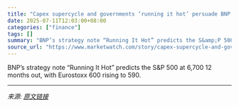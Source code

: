 ```yaml
---
title: "Capex supercycle and governments ‘running it hot’ persuade BNP strategists to boost target prices for S&P 500 and Eurostoxx 600"
date: 2025-07-11T12:03:00+08:00
categories: ["finance"]
tags: []
summary: "BNP’s strategy note “Running It Hot” predicts the S&amp;P 500 at 6,700 12 months out, with Eurostoxx 600 rising to 590."
source_url: "https://www.marketwatch.com/story/capex-supercycle-and-governments-running-it-hotpersuade-bnp-strategists-to-boost-target-prices-for-s-p-500-and-eurostoxx-600-d09ff182?mod=mw_rss_topstories"
---
```


BNP’s strategy note “Running It Hot” predicts the S&amp;P 500 at 6,700 12 months out, with Eurostoxx 600 rising to 590.

---

*来源: [原文链接](https://www.marketwatch.com/story/capex-supercycle-and-governments-running-it-hotpersuade-bnp-strategists-to-boost-target-prices-for-s-p-500-and-eurostoxx-600-d09ff182?mod=mw_rss_topstories)*

